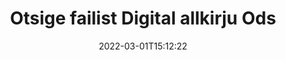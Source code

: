 ---
############################# Static ############################
layout: "auto-gen-signature"
date: 2022-03-01T15:12:22
draft: false
operation: Search
signaturetype: Digital
fileformat: Ods
productName: .NET
lang: et
productCode: net
otherformats: pdf doc docx docm dot dotx odt ott xls xlsx xlsm xlsb ods ots xltx xltm pptx pptm
breadcrumb: Search Digital signatures at Ods with C#

############################# Head ############################
head_title: "Otsige allkirju Digital failist Ods rakenduses C#"
head_description: "Kasutage .NET allkirjade Digital otsimiseks failides Ods, kasutades paari koodirida."

############################# Header ############################
title: "Otsige failist Digital allkirju Ods"
description: "Native API .NET võimaldab otsida allkirju Digital juba allkirjastatud Ods failides. Tehke oma Ods dokumentides täpsem e-allkirjaotsing, kasutades paari koodirida."
bg_image: "https://cms.admin.containerize.com/templates/aspose/App_Themes/V3/images/bg/header1.png"
bg_overlay: false
button:
    enable: true

############################# SubMenu ############################
submenu:
    enable: true

    left:
        img_alt: "GroupDocs.Signature for .NET"
        image: "https://cms.admin.containerize.com/templates/groupdocs/images/product-logos/90x90-noborder/groupdocsature-net.png"
        product: "GroupDocs.Signature"
        platform: ".NET"



############################# About ############################
about:
    enable: true
    title: "Teave toote GroupDocs.Signature for .NET API kohta"
    content: |
        [GroupDocs.Signature for .NET](https://products.groupdocs.com/signature/net/) pakub .NET API-d dokumentide töötlemiseks, kasutades erinevaid allkirjatüüpe (nt tekste, pilte, digitaalseid sertifikaate, vöötkoode, QR-koode, templeid või metaandmeid). Kasutajad saavad lisada, kustutada, värskendada, kontrollida või otsida elektroonilisi allkirju PDF-failides, MS Wordi dokumentides, MS Exceli töövihikutes, MS PowerPointi esitlustes, Adobe Photoshopi failides ja erinevates pildivormingutes koos täiendava toega allkirjade atribuutide kohandamiseks vastavalt vajadusele.
    

############################# Steps ############################
steps:
    enable: true
    title_left: "Allkirjade Digital otsimine failivormingus Ods"
    content_left: |
        [GroupDocs.Signature for .NET](https://products.groupdocs.com/signature/net/) hõlbustab toote .NET arendajatel allkirjade Digital otsimist oma rakendustest failides Ods, rakendades mõnda lihtsat sammu.
        
        * Looge Signature klassi uus eksemplar ja edastage lähtedokumendi tee konstruktori parameetrina.
        * Looge otsingusuvandite objekt vastavalt oma vajadustele ja määrake otsingusuvandid.
        * Helistage Signature klassi eksemplari otsingumeetodile ja edastage sellele SearchOptions.
        * Töötle otsingutulemusi vastavalt oma nõudmistele.

    title_right: "Nõuded süsteemile"
    content_right: |
        Toodet GroupDocs.Signature for .NET toetavad kõik suuremad platvormid ja operatsioonisüsteemid. Enne alloleva koodi käivitamist veenduge, et teie süsteemi on installitud järgmised eeltingimused.

        * Operatsioonisüsteemid: Microsoft Windows, Linux, MacOS
        * Arenduskeskkonnad: Microsoft Visual Studio, Xamarin, MonoDevelop
        * Frameworks: .NET Framework, .NET Standard, .NET Core, Mono
        * Laadige alla toote GroupDocs.Signature for .NET uusim versioon saidilt [Nuget](https://www.nuget.org/packages/groupdocs.signature)
         
    code: |
        ```csharp    
                
        // Set up input Ods file
        string filePath = "input.ods";

        // Instantiate Signature for input file
        using (GroupDocs.Signature.Signature signature = new GroupDocs.Signature.Signature(filePath))
        {
                //Create search options
                DigitalSearchOptions options = new DigitalSearchOptions()
                {
                    // specify special search criteria
                    Comments = "Approved",
                    // specify date range period of signature
                    SignDateTimeFrom = new DateTime(year: 2020, month: 01, day: 01),
                    SignDateTimeTo = new DateTime(year: 2020, month: 12, day: 31)
                };

                // search for Digital signatures in Ods document
                List<DigitalSignature> signatures = signature.Search<DigitalSignature>(options);

                // process signatures which were found                
                foreach (DigitalSignature item in signatures)
                {
                    //...
                }
        }

        ```

############################# Demos ############################
demos:
    enable: true
    title: "Otsige Digital elektroonilisi allkirju reaalajas demo"
    content: |
       Otsige kohe dokumendist erinevaid elektroonilisi allkirju Ods-failidele, külastades veebisaiti [GroupDocs.Signature App](https://products.groupdocs.app/signature/family).

        
############################# More Formats ############################
more_formats:
    enable: true
    title: "Otsige teisi Digital allkirju, kasutades C#"
    content: |
        "Elektroonilised allkirjad otsivad erinevatest dokumentidest. Leidke allkirjad ühest populaarsest failivormingust, nagu allpool näidatud."
    format: 
           
       
back_to_top:
    enable: true
---